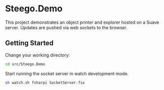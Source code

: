 # Steego.Demo

This project demonstrates an object printer and explorer hosted on a Suave server.  Updates are pushed via web sockets to the browser.

## Getting Started

Change your working directory:

```bash
cd src/Steego.Demo
```

Start running the socket server in watch development mode.

```bash
sh watch.sh fsharpi SocketServer.fsx
```
